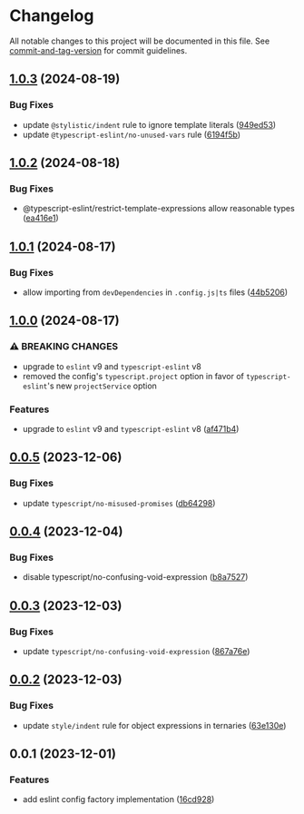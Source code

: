 # Changelog

All notable changes to this project will be documented in this file. See [commit-and-tag-version](https://github.com/absolute-version/commit-and-tag-version) for commit guidelines.

## [1.0.3](https://github.com/alexanderwende/eslint-config/compare/v1.0.2...v1.0.3) (2024-08-19)


### Bug Fixes

* update `@stylistic/indent` rule to ignore template literals ([949ed53](https://github.com/alexanderwende/eslint-config/commit/949ed53c61e27b6a6022a20b38121f5ab69c7768))
* update `@typescript-eslint/no-unused-vars` rule ([6194f5b](https://github.com/alexanderwende/eslint-config/commit/6194f5bfc4828982fa53b86d977986356d287854))

## [1.0.2](https://github.com/alexanderwende/eslint-config/compare/v1.0.1...v1.0.2) (2024-08-18)


### Bug Fixes

* @typescript-eslint/restrict-template-expressions allow reasonable types ([ea416e1](https://github.com/alexanderwende/eslint-config/commit/ea416e1455d863523dd607c06b6819e68f95b9c4))

## [1.0.1](https://github.com/alexanderwende/eslint-config/compare/v1.0.0...v1.0.1) (2024-08-17)


### Bug Fixes

* allow importing from `devDependencies` in `.config.js|ts` files ([44b5206](https://github.com/alexanderwende/eslint-config/commit/44b52069f30df9802628b73be0db4e8bf8e68e2c))

## [1.0.0](https://github.com/alexanderwende/eslint-config/compare/v0.0.5...v1.0.0) (2024-08-17)


### ⚠ BREAKING CHANGES

* upgrade to `eslint` v9 and `typescript-eslint` v8
* removed the config's `typescript.project` option in favor of `typescript-eslint`'s new `projectService` option

### Features

* upgrade to `eslint` v9 and `typescript-eslint` v8 ([af471b4](https://github.com/alexanderwende/eslint-config/commit/af471b4e831dfef8644fcd1c77bd7f7f7178e365))

## [0.0.5](https://github.com/alexanderwende/eslint-config/compare/v0.0.4...v0.0.5) (2023-12-06)


### Bug Fixes

* update `typescript/no-misused-promises` ([db64298](https://github.com/alexanderwende/eslint-config/commit/db642984c6ea3a34ab31d2e02758a005ff10802b))

## [0.0.4](https://github.com/alexanderwende/eslint-config/compare/v0.0.3...v0.0.4) (2023-12-04)


### Bug Fixes

* disable typescript/no-confusing-void-expression ([b8a7527](https://github.com/alexanderwende/eslint-config/commit/b8a7527eb393030f5c5dda6d4f951c26c032f016))

## [0.0.3](https://github.com/alexanderwende/eslint-config/compare/v0.0.2...v0.0.3) (2023-12-03)


### Bug Fixes

* update `typescript/no-confusing-void-expression` ([867a76e](https://github.com/alexanderwende/eslint-config/commit/867a76e061ac0f170505e08bd0d767f72e0b2bd9))

## [0.0.2](https://github.com/alexanderwende/eslint-config/compare/v0.0.1...v0.0.2) (2023-12-03)


### Bug Fixes

* update `style/indent` rule for object expressions in ternaries ([63e130e](https://github.com/alexanderwende/eslint-config/commit/63e130e91b6f7f982ffe7e376da6b53febbdb476))

## 0.0.1 (2023-12-01)


### Features

* add eslint config factory implementation ([16cd928](https://github.com/alexanderwende/eslint-config/commit/16cd928146f50f0c9197b2c7ef49497066ac5239))
